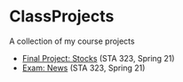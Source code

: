 # ClassProjects
A collection of my course projects

- [Final Project: Stocks](https://github.com/mwreed1/STA323-Projects/blob/main/stocks-project.md) (STA 323, Spring 21)
- [Exam: News](https://github.com/mwreed1/STA323-Projects/blob/main/exam2-news.md) (STA 323, Spring 21)
